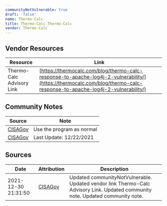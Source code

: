 ```yaml
---
communityNotVulnerable: true
draft: 'false'
name: Thermo-Calc
title: Thermo-Calc Thermo-Calc
vendor: Thermo-Calc
---
```


## Vendor Resources
| Resource | Link |
| --- | --- |
| Thermo-Calc Advisory Link | [https://thermocalc.com/blog/thermo-calc-response-to-apache-log4j-2-vulnerability/](https://thermocalc.com/blog/thermo-calc-response-to-apache-log4j-2-vulnerability/) |


## Community Notes
| Source | Note |
| --- | --- |
| [CISAGov](https://raw.githubusercontent.com/cisagov/log4j-affected-db/develop/README.md) | Use the program as normal |
| [CISAGov](https://raw.githubusercontent.com/cisagov/log4j-affected-db/develop/README.md) | Last Update: 12/22/2021 |

## Sources
| Date | Attribution | Description |
| --- | --- | --- |
| 2021-12-30 21:31:50 | [CISAGov](https://raw.githubusercontent.com/cisagov/log4j-affected-db/develop/README.md) | Updated communityNotVulnerable. Updated vendor link Thermo-Calc Advisory Link. Updated community note. Updated community note.  |
